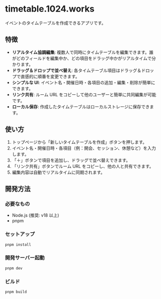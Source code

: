 # timetable.1024.works

イベントのタイムテーブルを作成できるアプリです。

## 特徴

- **リアルタイム協調編集**: 複数人で同時にタイムテーブルを編集できます。誰がどのフィールドを編集中か、どの項目をドラッグ中かがリアルタイムで分かります。
- **ドラッグ＆ドロップで並べ替え**: 各タイムテーブル項目はドラッグ＆ドロップで直感的に順番を変更できます。
- **シンプルな UI**: イベント名・開催日時・各項目の追加・編集・削除が簡単にできます。
- **リンク共有**: ルーム URL をコピーして他のユーザーと簡単に共同編集が可能です。
- **ローカル保存**: 作成したタイムテーブルはローカルストレージに保存できます。

## 使い方

1. トップページから「新しいタイムテーブルを作成」ボタンを押します。
2. イベント名・開催日時・各項目（例：開会、セッション、休憩など）を入力します。
3. 「＋」ボタンで項目を追加し、ドラッグで並べ替えできます。
4. 「リンク共有」ボタンでルーム URL をコピーし、他の人と共有できます。
5. 編集内容は自動でリアルタイムに同期されます。

## 開発方法

### 必要なもの

- Node.js (推奨: v18 以上)
- pnpm

### セットアップ

```bash
pnpm install
```

### 開発サーバー起動

```bash
pnpm dev
```

### ビルド

```bash
pnpm build
```
